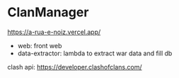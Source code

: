 # ClanManager

https://a-rua-e-noiz.vercel.app/

- web: front web
- data-extractor: lambda to extract war data and fill db

clash api: https://developer.clashofclans.com/
